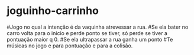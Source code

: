 # joguinho-carrinho
#Jogo no qual a intenção é da vaquinha atrevessar a rua.
#Se ela bater no carro volta para o inicio e perde ponto se tiver, só perde se tiver a pontuação maior q 0.
#Se ela ultrapassar a rua ganha um ponto
#Te músicas no jogo e para pontuação e para a colisão.
